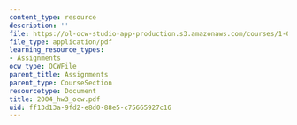 ```yaml
---
content_type: resource
description: ''
file: https://ol-ocw-studio-app-production.s3.amazonaws.com/courses/1-054-mechanics-and-design-of-concrete-structures-spring-2004/ff13d13a9fd2e8d088e5c75665927c16_2004_hw3_ocw.pdf
file_type: application/pdf
learning_resource_types:
- Assignments
ocw_type: OCWFile
parent_title: Assignments
parent_type: CourseSection
resourcetype: Document
title: 2004_hw3_ocw.pdf
uid: ff13d13a-9fd2-e8d0-88e5-c75665927c16
---
```

